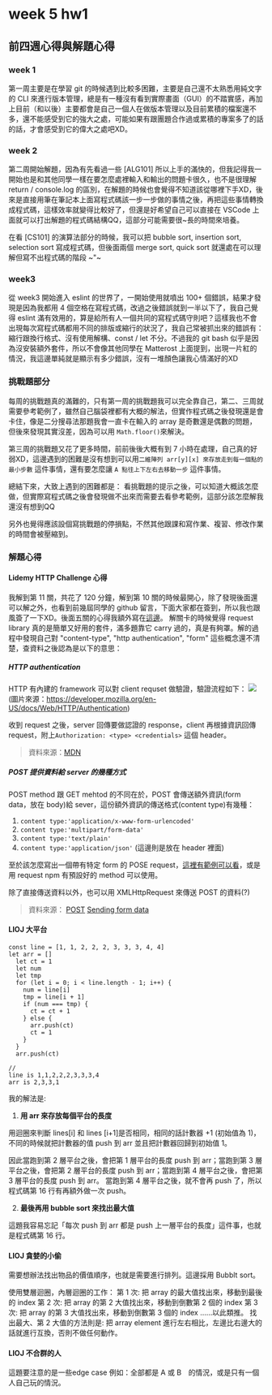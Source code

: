 # week 5 hw1

## 前四週心得與解題心得

### week 1

第一周主要是在學習 git 的時候遇到比較多困難，主要是自己還不太熟悉用純文字的 CLI 來進行版本管理，總是有一種沒有看到實際畫面（GUI）的不踏實感，再加上目前（和以後）主要都會是自己一個人在做版本管理以及目前累積的檔案還不多，還不能感受到它的強大之處，可能如果有跟團題合作過或累積的專案多了的話的話，才會感受到它的偉大之處吧XD。

### week 2

第二周開始解題，因為有先看過一些 [ALG101] 所以上手的滿快的，但我記得我一開始也是和其他同學一樣在要怎麼處裡輸入和輸出的問題卡很久，也不是很理解 return / console.log 的區別，在解題的時候也會覺得不知道該從哪裡下手XD，後來是直接用筆在筆記本上面寫程式碼該一步一步做的事情之後，再把這些事情轉換成程式碼，這樣效率就變得比較好了，但還是好希望自己可以直接在 VSCode 上面就可以打出解題的程式碼結構QQ，這部分可能需要很~長的時間來培養。

在看 [CS101] 的演算法部分的時候，我可以把 bubble sort, insertion sort, selection sort 寫成程式碼，但後面兩個 merge sort, quick sort 就還處在可以理解但寫不出程式碼的階段 ~"~

### week3

從 week3 開始進入 eslint 的世界了，一開始使用就噴出 100+ 個錯誤，結果才發現是因為我都用 4 個空格在寫程式碼，改過之後錯誤就到一半以下了，我自己覺得 eslint 滿有效用的，算是給所有人一個共同的寫程式碼守則吧？這樣我也不會出現每次寫程式碼都用不同的排版或縮行的狀況了，我自己常被抓出來的錯誤有：縮行跟換行格式、沒有使用解構、const / let 不分。不過我的 git bash 似乎是因為沒安裝額外套件，所以不會像其他同學在 Matterost 上面提到，出現一片紅的情況，我這邊單純就是顯示有多少錯誤，沒有一堆顏色讓我心情滿好的XD

### 挑戰題部分

每周的挑戰題真的滿難的，只有第一周的挑戰題我可以完全靠自己，第二、三周就需要參考範例了，雖然自己腦袋裡都有大概的解法，但實作程式碼之後發現還是會卡住，像是二分搜尋法那題我會一直卡在輸入的 array 是奇數還是偶數的問題，但後來發現其實沒差，因為可以用 `Math.floor()`來解決。

第三周的挑戰題又花了更多時間，前前後後大概有到 7 小時在處理，自己真的好弱XD，這邊遇到的困難是沒有想到可以用`二維陣列 arr[y][x] 來存放走到每一個點的最小步數` 這件事情，還有要怎麼讓 `A 點往上下左右去移動一步` 這件事情。

總結下來，大致上遇到的困難都是：
看挑戰題的提示之後，可以知道大概該怎麼做，但實際寫程式碼之後會發現做不出來而需要去看參考範例，這部分該怎麼解我還沒有想到QQ

另外也覺得應該設個寫挑戰題的停損點，不然其他跟課和寫作業、複習、修改作業的時間會被壓縮到。

### 解題心得
#### Lidemy HTTP Challenge 心得

我解到第 11 關，共花了 120 分鐘，解到第 10 關的時候最開心，除了發現後面還可以解之外，也看到前幾屆同學的 github 留言，下面大家都在簽到，所以我也跟風簽了一下XD。後面五關的心得我額外寫在[這邊](https://hackmd.io/@ouR5x-oVSMy4d8R5uFsKNg/H17rSK1u_)。
解關卡的時候覺得 request library 真的是簡單又好用的套件，滿多題靠它 carry 過的，真是有夠罩。解的過程中發現自己對 "content-type", "http authentication", "form" 這些概念還不清楚，查資料之後認為是以下的意思：

##### HTTP authentication

HTTP 有內建的 framework 可以對 client requset 做驗證，驗證流程如下：
![](https://i.imgur.com/cqalagm.png)
(圖片來源：https://developer.mozilla.org/en-US/docs/Web/HTTP/Authentication)

收到 request 之後，server 回傳要做認證的 response，client 再根據資訊回傳 request，附上`Authorization: <type> <credentials>` 這個 header。

> 資料來源：[MDN](https://developer.mozilla.org/en-US/docs/Web/HTTP/Authentication)

##### POST 提供資料給 server 的幾種方式
POST method 跟 GET mehtod 的不同在於，POST 會傳送額外資訊(form data，放在 body)給 sever，這份額外資訊的傳送格式(content type)有幾種：

1. `content type:'application/x-www-form-urlencoded'`
1. `content type:'multipart/form-data'`
1. `content type:'text/plain'`
1. `content type:'application/json'`
(這邊則是放在 header 裡面)

至於該怎麼寫出一個帶有特定 form 的 POSE request，[這裡有範例可以看](https://developer.mozilla.org/en-US/docs/Learn/Forms/Sending_and_retrieving_form_data#on_the_client_side_defining_how_to_send_the_data)，或是用 request npm 有預設好的 method 可以使用。

除了直接傳送資料以外，也可以用 XMLHttpRequest 來傳送 POST 的資料(?)
> 資料來源：
> [POST](https://developer.mozilla.org/zh-TW/docs/Web/HTTP/Methods/POST)
> [Sending form data](https://developer.mozilla.org/en-US/docs/Learn/Forms/Sending_and_retrieving_form_data)

#### LIOJ 大平台

```javascript=
const line = [1, 1, 2, 2, 2, 3, 3, 3, 4, 4]
let arr = []
  let ct = 1
  let num
  let tmp
  for (let i = 0; i < line.length - 1; i++) {
    num = line[i]
    tmp = line[i + 1]
    if (num === tmp) {
      ct = ct + 1
    } else {
      arr.push(ct)
      ct = 1
    }
  }
  arr.push(ct)
  
//
line is 1,1,2,2,2,3,3,3,4
arr is 2,3,3,1
```
我的解法是:
 
1. **用 arr 來存放每個平台的長度**

 用迴圈來判斷 lines[i] 和 lines [i+1]是否相同，相同的話計數器 +1 (初始值為 1)，不同的時候就把計數器的值 push 到 arr 並且把計數器回歸到初始值 1。
 
 因此當跑到第 2 層平台之後，會把第 1 層平台的長度 push 到 arr；當跑到第 3 層平台之後，會把第 2 層平台的長度 push 到 arr；當跑到第 4 層平台之後，會把第 3 層平台的長度 push 到 arr。
 當跑到第 4 層平台之後，就不會再 push 了，所以程式碼第 16 行有再額外做一次 push。
 
2. **最後再用 bubble sort 來找出最大值**

這題我容易忘記「每次 push 到 arr 都是 push 上一層平台的長度」這件事，也就是程式碼第 16 行。

#### LIOJ 貪婪的小偷

需要想辦法找出物品的價值順序，也就是需要進行排列。這邊採用 Bubblt sort。

使用雙層迴圈，內層迴圈的工作：
第 1 次:
把 array 的最大值找出來，移動到最後的 index
第 2 次:
把 array 的第 2 大值找出來，移動到倒數第 2 個的 index
第 3 次:
把 array 的第 3 大值找出來，移動到倒數第 3 個的 index
......以此類推。
找出最大、第 2 大值的方法則是: 把 array element 進行左右相比，左邊比右邊大的話就進行互換，否則不做任何動作。

#### LIOJ 不合群的人

這題要注意的是一些edge case 例如：全部都是 A 或 B　的情況，或是只有一個人自己玩的情況。
